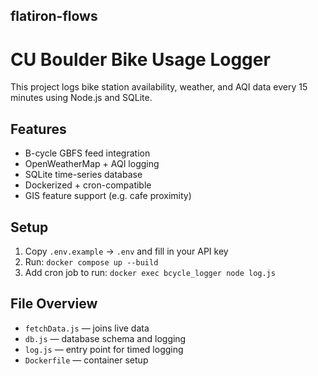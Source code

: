 ## flatiron-flows ##
# CU Boulder Bike Usage Logger

This project logs bike station availability, weather, and AQI data every 15 minutes using Node.js and SQLite.

## Features
- B-cycle GBFS feed integration
- OpenWeatherMap + AQI logging
- SQLite time-series database
- Dockerized + cron-compatible
- GIS feature support (e.g. cafe proximity)

## Setup

1. Copy `.env.example` → `.env` and fill in your API key
2. Run: `docker compose up --build`
3. Add cron job to run: `docker exec bcycle_logger node log.js`

## File Overview
- `fetchData.js` — joins live data
- `db.js` — database schema and logging
- `log.js` — entry point for timed logging
- `Dockerfile` — container setup
